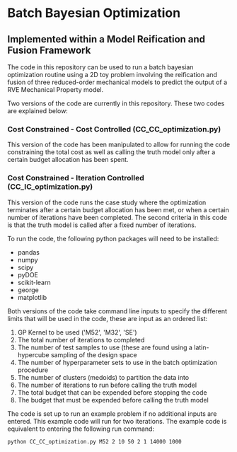 # Batch Bayesian Optimization
## Implemented within a Model Reification and Fusion Framework

The code in this repository can be used to run a batch bayesian optimization routine using a 2D toy problem involving the reification and fusion of three reduced-order mechanical models to predict the output of a RVE Mechanical Property model.

Two versions of the code are currently in this repository. These two codes are explained below:

### Cost Constrained - Cost Controlled (CC_CC_optimization.py)
This version of the code has been manipulated to allow for running the code constraining the total cost as well as calling the truth model only after a certain budget allocation has been spent. 

### Cost Constrained - Iteration Controlled (CC_IC_optimization.py)
This version of the code runs the case study where the optimization terminates after a certain budget allocation has been met, or when a certain number of iterations have been completed. The second criteria in this code is that the truth model is called after a fixed number of iterations.

To run the code, the following python packages will need to be installed:
- pandas
- numpy
- scipy
- pyDOE
- scikit-learn
- george
- matplotlib

Both versions of the code take command line inputs to specify the different limits that will be used in the code, these are input as an ordered list:
1. GP Kernel to be used ('M52', 'M32', 'SE')
2. The total number of iterations to completed
3. The number of test samples to use (these are found using a latin-hypercube sampling of the design space
4. The number of hyperparameter sets to use in the batch optimization procedure
5. The number of clusters (medoids) to partition the data into
6. The number of iterations to run before calling the truth model
7. The total budget that can be expended before stopping the code
8. The budget that must be expended before calling the truth model

The code is set up to run an example problem if no additional inputs are entered. This example code will run for two iterations. The example code is equivalent to entering the following run command:

```
python CC_CC_optimization.py M52 2 10 50 2 1 14000 1000
```
